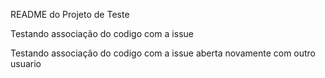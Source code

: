 README do Projeto de Teste

Testando associação do codigo com a issue

Testando associação do codigo com a issue aberta novamente com outro usuario
